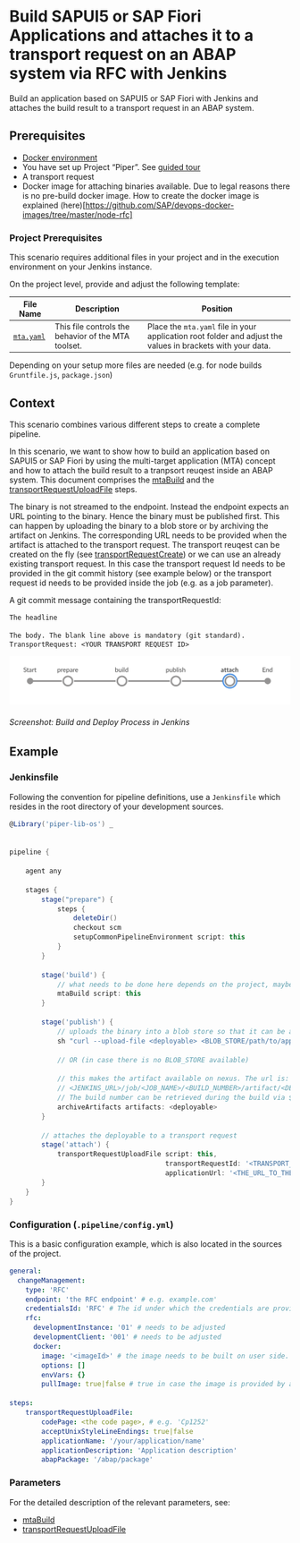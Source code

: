 # Build SAPUI5 or SAP Fiori Applications and attaches it to a transport request on an ABAP system via RFC with Jenkins

Build an application based on SAPUI5 or SAP Fiori with Jenkins and attaches the build result to a transport request in an ABAP system.

## Prerequisites

* [Docker environment](https://docs.docker.com/get-started/)
* You have set up Project “Piper”. See [guided tour](https://sap.github.io/jenkins-library/guidedtour/)
* A transport request
* Docker image for attaching binaries available. Due to legal reasons there is no pre-build docker image. How to create the docker image is explained (here)[https://github.com/SAP/devops-docker-images/tree/master/node-rfc] 

### Project Prerequisites

This scenario requires additional files in your project and in the execution environment on your Jenkins instance.

On the project level, provide and adjust the following template:

| File Name | Description | Position |
|-----|-----|-----|
| [`mta.yaml`](https://github.com/SAP/jenkins-library/blob/master/documentation/docs/scenarios/rfc-upload/files/mta.yaml) | This file controls the behavior of the MTA toolset. | Place the `mta.yaml` file in your application root folder and adjust the values in brackets with your data. |

Depending on your setup more files are needed (e.g. for node builds `Gruntfile.js`, `package.json`)

## Context

This scenario combines various different steps to create a complete pipeline.

In this scenario, we want to show how to build an application based on SAPUI5 or SAP Fiori by using the multi-target application (MTA) concept and how to attach the build result to a tranpsort reuqest inside an ABAP system. This document comprises the [mtaBuild](https://sap.github.io/jenkins-library/steps/mtaBuild/) and the [transportRequestUploadFile](https://sap.github.io/jenkins-library/steps/transportRequestUploadFile/) steps.

The binary is not streamed to the endpoint. Instead the endpoint expects an URL pointing to the binary. Hence the binary must be published first. This can happen by uploading the binary to a blob store or by archiving the artifact on Jenkins. The corresponding URL needs to be provided when the artifact is attached to the transport request. The transport reuqest can be created on the fly (see [transportRequestCreate](https://sap.github.io/jenkins-library/steps/transportRequestCreate/)) or we can use an already existing transport request. In this case the transport request Id needs to be provided in the git commit history (see example below) or the transport request id needs to be provided inside the job (e.g. as a job parameter).

A git commit message containing the transportRequestId:

```
The headline

The body. The blank line above is mandatory (git standard).
TransportRequest: <YOUR TRANSPORT REQUEST ID>
```

![This pipeline in Jenkins Blue Ocean](images/pipeline.png)
###### Screenshot: Build and Deploy Process in Jenkins

## Example

### Jenkinsfile

Following the convention for pipeline definitions, use a `Jenkinsfile` which resides in the root directory of your development sources.

```groovy
@Library('piper-lib-os') _


pipeline {

    agent any

    stages {
        stage("prepare") {
            steps {
                deleteDir()
                checkout scm
                setupCommonPipelineEnvironment script: this
            }
        }

        stage('build') {
            // what needs to be done here depends on the project, maybe zipping the sources is sufficient
            mtaBuild script: this
        }

        stage('publish') {
            // uploads the binary into a blob store so that it can be attached to a transport request later
            sh "curl --upload-file <deployable> <BLOB_STORE/path/to/application>"

            // OR (in case there is no BLOB_STORE available)

            // this makes the artifact available on nexus. The url is:
            // <JENKINS_URL>/job/<JOB_NAME>/<BUILD_NUMBER>/artifact/<DEPLOYABLE>. Nota bene: this format is not an Jenkins API.
            // The build number can be retrieved during the build via ${currentBuild.number} 
            archiveArtifacts artifacts: <deployable>
        }

        // attaches the deployable to a transport request
        stage('attach') {
            transportRequestUploadFile script: this,
                                       transportRequestId: '<TRANSPORT_REQUEST_ID>', // can be omitted if present inside a git commit message
                                       applicationUrl: '<THE_URL_TO_THE_DEPLOYABLE_ACCORDING_TO_PUBLISH_STAGE>'
        }
    }
}
```

### Configuration (`.pipeline/config.yml`)

This is a basic configuration example, which is also located in the sources of the project.

```yaml
general:
  changeManagement:
    type: 'RFC'
    endpoint: 'the RFC endpoint' # e.g. example.com'
    credentialsId: 'RFC' # The id under which the credentials are provided on Jenkins, defaults to 'CM'
    rfc:
      developmentInstance: '01' # needs to be adjusted 
      developmentClient: '001' # needs to be adjusted
      docker:
        image: '<imageId>' # the image needs to be built on user side. The corresponding id needs to be provided here.
        options: []
        envVars: {}
        pullImage: true|false # true in case the image is provided by a company specific docker registry
    
steps:
    transportRequestUploadFile:
        codePage: <the code page>, # e.g. 'Cp1252'
        acceptUnixStyleLineEndings: true|false
        applicationName: '/your/application/name'
        applicationDescription: 'Application description'
        abapPackage: '/abap/package'
```

### Parameters

For the detailed description of the relevant parameters, see:

* [mtaBuild](https://sap.github.io/jenkins-library/steps/mtaBuild/)
* [transportRequestUploadFile](https://sap.github.io/jenkins-library/steps/transportRequestUploadFile/)
